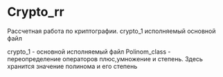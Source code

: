 # Crypto_rr
Рассчетная работа по криптографии. crypto_1 исполняемый основной файл

crypto_1 - основной исполняемый файл 
Polinom_class - переопределение операторов плюс,умножение и степень. Здесь хранится значение полинома и его степень
